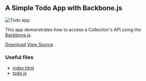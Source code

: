 <!--{
  title: 'A Simple Todo App with Backbone.js',
  tags: ['example', 'collection', 'backbone']
}-->

## A Simple Todo App with Backbone.js

![Todo app](/examples/images/todo-app.png)

This app demonstrates how to access a Collection's API using the [Backbone.js](http://backbonejs.org/).

<a href="https://github.com/downloads/deployd/examples/todo-app-backbone.zip" class="btn btn-primary">Download</a> <a href="https://github.com/deployd/examples/tree/master/collection/todo-app-backbone" class="btn">View Source</a>

### Useful files

- [index.html](https://github.com/deployd/examples/blob/master/collection/todo-app-backbone/public/index.html)
- [todo.js](https://github.com/deployd/examples/blob/master/collection/todo-app-backbone/public/js/todo.js)